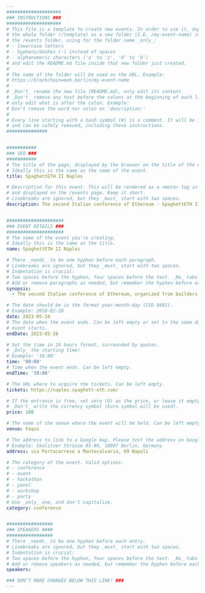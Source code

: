 ```yaml
---
####################
### INSTRUCTIONS ###
####################
# This file is a template to create new events. In order to use it, duplicate
# the whole folder (/template) as a new folder (I.E. /my-event-name) inside of
# the /events folder, using for the folder name _only_:
# - lowercase letters
# - hyphens/dashes (-) instead of spaces
# - alphanumeric characters ('a' to 'z', '0' to '9')
# and edit the README.md file inside that new folder just created.
#
# The name of the folder will be used on the URL. Example:
# https://blockchainweek.berlin/my-event-name
#
# _Don't_ rename the new file (README.md), only edit its content.
# _Don't_ remove any text before the colons at the beginning of each line,
# only edit what is after the colon. Example:
# Don't remove the word nor colon on 'description:'
#
# Every line starting with a hash symbol (#) is a comment. It will be ignored
# and can be safely removed, including these instructions.
###############


###########
### SEO ###
###########
# The title of the page, displayed by the browser on the title of the window.
# Ideally this is the same as the name of the event.
title: SpaghettETH II Naples

# Description for this event. This will be rendered as a <meta> tag in the HTML,
# and displayed on the /events page. Keep it short.
# Linebreaks are ignored, but they _must_ start with two spaces.
description: The second Italian conference of Ethereum - SpaghettETH II, organized from builders for builders.


#####################
### EVENT DETAILS ###
#####################
# The name of the event you're creating.
# Ideally this is the same as the title.
name: SpaghettETH II Naples

# There _needs_ to be one hyphen before each paragraph.
# Linebreaks are ignored, but they _must_ start with two spaces.
# Indentation is crucial:
# Two spaces before the hyphen, four spaces before the text. _No_ tabs allowed.
# Add or remove paragraphs as needed, but remember the hyphen before each entry.
synopsis:
  - The second Italian conference of Ethereum, organized from builders for builders. This year, taking place in the most suggestive context of Naples' Spanish Quarters, with a special focus on the "raWstories" from the legal, security, narrative and educational endeavors of ethereum community's daily work towards decentralized and transparent systems.

# The date should be in the format year-month-day (ISO 8601).
# Example: 2018-02-28
date: 2023-05-24
# The date when the event ends. Can be left empty or set to the same day the
# event starts.
endDate: 2023-05-26

# Set the time in 24 hours format, surrounded by quotes.
# _Only_ the starting time!
# Example: '18:00'
time: '09:00'
# Time when the event ends. Can be left empty.
endTime: '19:00'

# The URL where to acquire the tickets. Can be left empty.
tickets: https://naples.spaghett-eth.com/

# If the entrance is free, set zero (0) as the price, or leave it empty.
# _Don't_ write the currency symbol (Euro symbol will be used).
price: 100

# The name of the venue where the event will be held. Can be left empty.
venue: Foqus

# The address to link to a Google map. Please test the address on Google Maps.
# Example: Skalitzer Strasse 85-86, 10997 Berlin, Germany
address: via Portacarrese a Montecalvario, 69 Napoli

# The category of the event. Valid options:
# - conference
# - event
# - hackathon
# - panel
# - workshop
# - party
# Use _only_ one, and don't capitalize.
category: conference


#################
### SPEAKERS ####
#################
# There _needs_ to be one hyphen before each entry.
# Linebreaks are ignored, but they _must_ start with two spaces.
# Indentation is crucial:
# Two spaces before the hyphen, four spaces before the text. _No_ tabs allowed.
# Add or remove speakers as needed, but remember the hyphen before each entry.
speakers:

### DON'T MAKE CHANGES BELOW THIS LINE! ###
---
```


<!-- ### DON'T MAKE CHANGES BELOW THIS LINE! ### -->

<Event-Content/>
